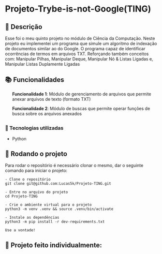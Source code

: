 # Projeto-Trybe-is-not-Google(TING)

## :memo: Descrição
<p>Esse foi o meu quinto projeto no módulo de Ciência da Computação. Neste projeto eu implementei um programa que simule um algoritmo de indexação de documentos similar ao do Google. O programa capaz de identificar ocorrências de termos em arquivos TXT. Reforçando também conceitos com: Manipular Pilhas, Manipular Deque, Manipular Nó & Listas Ligadas e, Manipular Listas Duplamente Ligadas</p>

## :books: Funcionalidades
<ol><b>Funcionalidade 1</b>: Módulo de gerenciamento de arquivos que permite anexar arquivos de texto (formato TXT)</ol>
<ol><b>Funcionalidade 2</b>: Módulo de buscas que permite operar funções de busca sobre os arquivos anexados</ol>

## <h3>:wrench: Tecnologias utilizadas</h3>
* Python

## :rocket: Rodando o projeto
Para rodar o repositório é necessário clonar o mesmo, dar o seguinte comando para iniciar o projeto:
```
- Clone o repositório
git clone git@github.com:Lucas5k/Projeto-TING.git

- Entre no arquivo do projeto
cd Projeto-TING

- Crie o ambiente virtual para o projeto
python3 -m venv .venv && source .venv/bin/activate

- Instale as dependências
python3 -m pip install -r dev-requirements.txt

Use a vontade!

```
<!-- ## :soon: Implementação futura
* O que será implementado na próxima sprint? -->

## :handshake: Projeto feito individualmente:

<!-- ## :dart: Status do projeto -->
